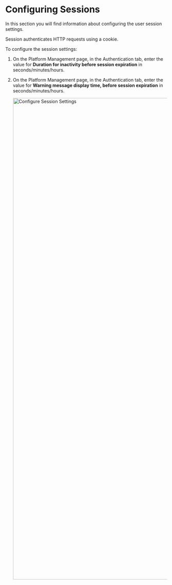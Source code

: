 # Configuring Sessions

In this section you will find information about configuring the user session settings.

Session authenticates HTTP requests using a cookie.

To configure the session settings:

1. On the Platform Management page, in the Authentication tab, enter the value for **Duration for inactivity before session expiration** in seconds/minutes/hours.

1. On the Platform Management page, in the Authentication tab, enter the value for **Warning message display time, before session expiration** in seconds/minutes/hours.

    <img src="../images/configure-session-settings.png" alt="Configure Session Settings" width="1000" height="1500"/>

